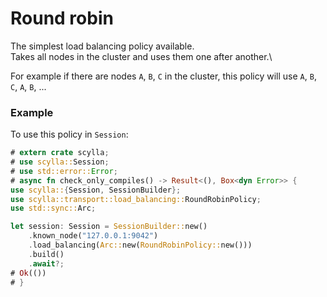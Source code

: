 # Round robin
The simplest load balancing policy available.\
Takes all nodes in the cluster and uses them one after another.\

For example if there are nodes `A`, `B`, `C` in the cluster, 
this policy will use `A`, `B`, `C`, `A`, `B`, ...

### Example
To use this policy in `Session`:
```rust
# extern crate scylla;
# use scylla::Session;
# use std::error::Error;
# async fn check_only_compiles() -> Result<(), Box<dyn Error>> {
use scylla::{Session, SessionBuilder};
use scylla::transport::load_balancing::RoundRobinPolicy;
use std::sync::Arc;

let session: Session = SessionBuilder::new()
    .known_node("127.0.0.1:9042")
    .load_balancing(Arc::new(RoundRobinPolicy::new()))
    .build()
    .await?;
# Ok(())
# }
```